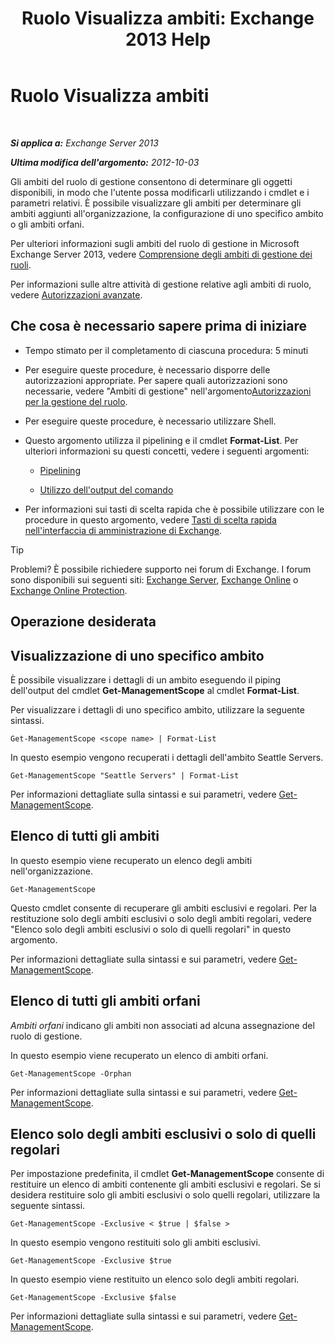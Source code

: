 ﻿---
title: 'Ruolo Visualizza ambiti: Exchange 2013 Help'
TOCTitle: Ruolo Visualizza ambiti
ms:assetid: 0bb3a434-6651-473a-94eb-4eb9a34e6f70
ms:mtpsurl: https://technet.microsoft.com/it-it/library/Dd335084(v=EXCHG.150)
ms:contentKeyID: 50480007
ms.date: 05/22/2018
mtps_version: v=EXCHG.150
ms.translationtype: MT
---

# Ruolo Visualizza ambiti

 

_**Si applica a:** Exchange Server 2013_

_**Ultima modifica dell'argomento:** 2012-10-03_

Gli ambiti del ruolo di gestione consentono di determinare gli oggetti disponibili, in modo che l'utente possa modificarli utilizzando i cmdlet e i parametri relativi. È possibile visualizzare gli ambiti per determinare gli ambiti aggiunti all'organizzazione, la configurazione di uno specifico ambito o gli ambiti orfani.

Per ulteriori informazioni sugli ambiti del ruolo di gestione in Microsoft Exchange Server 2013, vedere [Comprensione degli ambiti di gestione dei ruoli](understanding-management-role-scopes-exchange-2013-help.md).

Per informazioni sulle altre attività di gestione relative agli ambiti di ruolo, vedere [Autorizzazioni avanzate](advanced-permissions-exchange-2013-help.md).

## Che cosa è necessario sapere prima di iniziare

  - Tempo stimato per il completamento di ciascuna procedura: 5 minuti

  - Per eseguire queste procedure, è necessario disporre delle autorizzazioni appropriate. Per sapere quali autorizzazioni sono necessarie, vedere "Ambiti di gestione" nell'argomento[Autorizzazioni per la gestione del ruolo](role-management-permissions-exchange-2013-help.md).

  - Per eseguire queste procedure, è necessario utilizzare Shell.

  - Questo argomento utilizza il pipelining e il cmdlet **Format-List**. Per ulteriori informazioni su questi concetti, vedere i seguenti argomenti:
    
      - [Pipelining](https://technet.microsoft.com/it-it/library/aa998260\(v=exchg.150\))
    
      - [Utilizzo dell'output del comando](working-with-command-output-exchange-2013-help.md)

  - Per informazioni sui tasti di scelta rapida che è possibile utilizzare con le procedure in questo argomento, vedere [Tasti di scelta rapida nell'interfaccia di amministrazione di Exchange](keyboard-shortcuts-in-the-exchange-admin-center-exchange-online-protection-help.md).


> [!TIP]
> Problemi? È possibile richiedere supporto nei forum di Exchange. I forum sono disponibili sui seguenti siti: <A href="https://go.microsoft.com/fwlink/p/?linkid=60612">Exchange Server</A>, <A href="https://go.microsoft.com/fwlink/p/?linkid=267542">Exchange Online</A> o <A href="https://go.microsoft.com/fwlink/p/?linkid=285351">Exchange Online Protection</A>.



## Operazione desiderata

## Visualizzazione di uno specifico ambito

È possibile visualizzare i dettagli di un ambito eseguendo il piping dell'output del cmdlet **Get-ManagementScope** al cmdlet **Format-List**.

Per visualizzare i dettagli di uno specifico ambito, utilizzare la seguente sintassi.

    Get-ManagementScope <scope name> | Format-List

In questo esempio vengono recuperati i dettagli dell'ambito Seattle Servers.

    Get-ManagementScope "Seattle Servers" | Format-List

Per informazioni dettagliate sulla sintassi e sui parametri, vedere [Get-ManagementScope](https://technet.microsoft.com/it-it/library/dd298180\(v=exchg.150\)).

## Elenco di tutti gli ambiti

In questo esempio viene recuperato un elenco degli ambiti nell'organizzazione.

    Get-ManagementScope

Questo cmdlet consente di recuperare gli ambiti esclusivi e regolari. Per la restituzione solo degli ambiti esclusivi o solo degli ambiti regolari, vedere "Elenco solo degli ambiti esclusivi o solo di quelli regolari" in questo argomento.

Per informazioni dettagliate sulla sintassi e sui parametri, vedere [Get-ManagementScope](https://technet.microsoft.com/it-it/library/dd298180\(v=exchg.150\)).

## Elenco di tutti gli ambiti orfani

*Ambiti orfani* indicano gli ambiti non associati ad alcuna assegnazione del ruolo di gestione.

In questo esempio viene recuperato un elenco di ambiti orfani.

    Get-ManagementScope -Orphan

Per informazioni dettagliate sulla sintassi e sui parametri, vedere [Get-ManagementScope](https://technet.microsoft.com/it-it/library/dd298180\(v=exchg.150\)).

## Elenco solo degli ambiti esclusivi o solo di quelli regolari

Per impostazione predefinita, il cmdlet **Get-ManagementScope** consente di restituire un elenco di ambiti contenente gli ambiti esclusivi e regolari. Se si desidera restituire solo gli ambiti esclusivi o solo quelli regolari, utilizzare la seguente sintassi.

    Get-ManagementScope -Exclusive < $true | $false >

In questo esempio vengono restituiti solo gli ambiti esclusivi.

    Get-ManagementScope -Exclusive $true

In questo esempio viene restituito un elenco solo degli ambiti regolari.

    Get-ManagementScope -Exclusive $false

Per informazioni dettagliate sulla sintassi e sui parametri, vedere [Get-ManagementScope](https://technet.microsoft.com/it-it/library/dd298180\(v=exchg.150\)).

